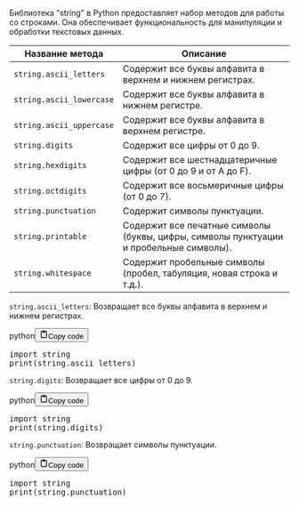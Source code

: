 <p>Библиотека "string" в Python предоставляет набор методов для работы со строками.
Она обеспечивает функциональность для манипуляции и обработки текстовых данных.</p>
<table>
<thead>
<tr>
<th>Название метода</th>
<th>Описание</th>
</tr>
</thead>
<tbody>
<tr>
<td><code>string.ascii_letters</code></td>
<td>Содержит все буквы алфавита в верхнем и нижнем регистрах.</td>
</tr>
<tr>
<td><code>string.ascii_lowercase</code></td>
<td>Содержит все буквы алфавита в нижнем регистре.</td>
</tr>
<tr>
<td><code>string.ascii_uppercase</code></td>
<td>Содержит все буквы алфавита в верхнем регистре.</td>
</tr>
<tr>
<td><code>string.digits</code></td>
<td>Содержит все цифры от 0 до 9.</td>
</tr>
<tr>
<td><code>string.hexdigits</code></td>
<td>Содержит все шестнадцатеричные цифры (от 0 до 9 и от A до F).</td>
</tr>
<tr>
<td><code>string.octdigits</code></td>
<td>Содержит все восьмеричные цифры (от 0 до 7).</td>
</tr>
<tr>
<td><code>string.punctuation</code></td>
<td>Содержит символы пунктуации.</td>
</tr>
<tr>
<td><code>string.printable</code></td>
<td>Содержит все печатные символы (буквы, цифры, символы пунктуации и пробельные символы).</td>
</tr>
<tr>
<td><code>string.whitespace</code></td>
<td>Содержит пробельные символы (пробел, табуляция, новая строка и т.д.).</td>
</tr>
</tbody>
</table>
<p><code>string.ascii_letters</code>: Возвращает все буквы алфавита в верхнем и нижнем регистрах.</p>
<div class="code_element"><div class="lang_line"><text>python</text><button class="copy_code_button" onclick="CopyCode(this)"><svg style="width: 1.2em;height: 1.2em;" aria-hidden="true" xmlns="http://www.w3.org/2000/svg" fill="none" viewBox="0 0 24 24"><path stroke="currentColor" stroke-linecap="round" stroke-linejoin="round" stroke-width="2" d="M15 4h3a1 1 0 0 1 1 1v15a1 1 0 0 1-1 1H6a1 1 0 0 1-1-1V5a1 1 0 0 1 1-1h3m0 3h6m-5-4v4h4V3h-4Z"/></svg><text>Copy code</text></button></div><div class="code"><div class="highlight"><pre><span></span><span class="kn">import</span> <span class="nn">string</span>
<span class="nb">print</span><span class="p">(</span><span class="n">string</span><span class="o">.</span><span class="n">ascii_letters</span><span class="p">)</span>
</pre></div></div></div>
<p><code>string.digits</code>: Возвращает все цифры от 0 до 9.</p>
<div class="code_element"><div class="lang_line"><text>python</text><button class="copy_code_button" onclick="CopyCode(this)"><svg style="width: 1.2em;height: 1.2em;" aria-hidden="true" xmlns="http://www.w3.org/2000/svg" fill="none" viewBox="0 0 24 24"><path stroke="currentColor" stroke-linecap="round" stroke-linejoin="round" stroke-width="2" d="M15 4h3a1 1 0 0 1 1 1v15a1 1 0 0 1-1 1H6a1 1 0 0 1-1-1V5a1 1 0 0 1 1-1h3m0 3h6m-5-4v4h4V3h-4Z"/></svg><text>Copy code</text></button></div><div class="code"><div class="highlight"><pre><span></span><span class="kn">import</span> <span class="nn">string</span>
<span class="nb">print</span><span class="p">(</span><span class="n">string</span><span class="o">.</span><span class="n">digits</span><span class="p">)</span>
</pre></div></div></div>
<p><code>string.punctuation</code>: Возвращает символы пунктуации.</p>
<div class="code_element"><div class="lang_line"><text>python</text><button class="copy_code_button" onclick="CopyCode(this)"><svg style="width: 1.2em;height: 1.2em;" aria-hidden="true" xmlns="http://www.w3.org/2000/svg" fill="none" viewBox="0 0 24 24"><path stroke="currentColor" stroke-linecap="round" stroke-linejoin="round" stroke-width="2" d="M15 4h3a1 1 0 0 1 1 1v15a1 1 0 0 1-1 1H6a1 1 0 0 1-1-1V5a1 1 0 0 1 1-1h3m0 3h6m-5-4v4h4V3h-4Z"/></svg><text>Copy code</text></button></div><div class="code"><div class="highlight"><pre><span></span><span class="kn">import</span> <span class="nn">string</span>
<span class="nb">print</span><span class="p">(</span><span class="n">string</span><span class="o">.</span><span class="n">punctuation</span><span class="p">)</span>
</pre></div></div></div>